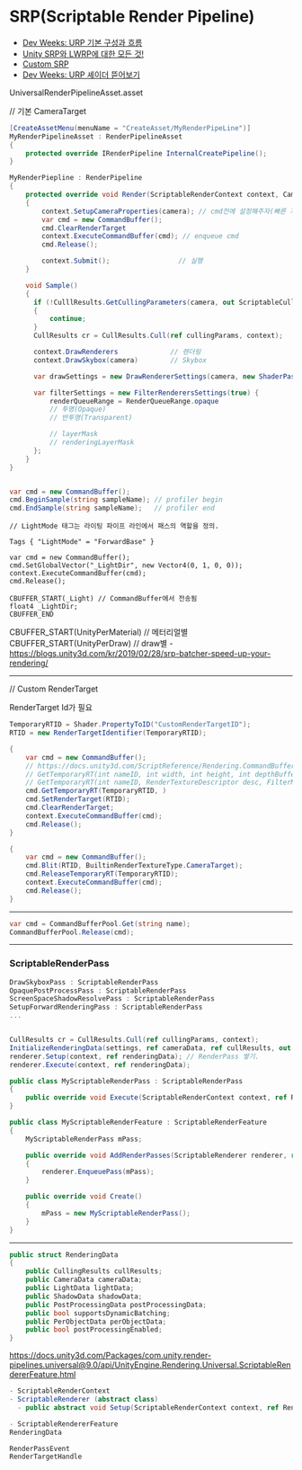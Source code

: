 # SRP(Scriptable Render Pipeline)

- [Dev Weeks: URP 기본 구성과 흐름](https://www.youtube.com/watch?v=QRlz4-pAtpY)
- [Unity SRP와 LWRP에 대한 모든 것!](https://www.youtube.com/watch?v=MuzLdCXoJ9I)
- [Custom SRP](https://catlikecoding.com/unity/tutorials/custom-srp/)
- [Dev Weeks: URP 셰이더 뜯어보기](https://www.youtube.com/watch?v=9K1uOihvNyg)

UniversalRenderPipelineAsset.asset 

// 기본 CameraTarget

```cs
[CreateAssetMenu(menuName = "CreateAsset/MyRenderPipeLine")]
MyRenderPipelineAsset : RenderPipelineAsset
{
    protected override IRenderPipeline InternalCreatePipeline();
}

MyRenderPiepline : RenderPipeline
{
    protected override void Render(ScriptableRenderContext context, Camera[] cameras)
    {
        context.SetupCameraProperties(camera); // cmd전에 설정해주자(빠른 지우기)
        var cmd = new CommandBuffer();
        cmd.ClearRenderTarget
        context.ExecuteCommandBuffer(cmd); // enqueue cmd
        cmd.Release();

        context.Submit();                 // 실행
    }

    void Sample()
    {
      if (!CulllResults.GetCullingParameters(camera, out ScriptableCullingParameters cullingParams))
      {
          continue;
      }
      CullResults cr = CullResults.Cull(ref cullingParams, context);

      context.DrawRenderers             // 렌더링
      context.DrawSkybox(camera)        // Skybox

      var drawSettings = new DrawRendererSettings(camera, new ShaderPassName("ForwardBase"));

      var filterSettings = new FilterRenderersSettings(true) {
          renderQueueRange = RenderQueueRange.opaque
          // 투명(Opaque)
          // 반투명(Transparent)

          // layerMask
          // renderingLayerMask
      };
    }
}


var cmd = new CommandBuffer();
cmd.BeginSample(string sampleName); // profiler begin
cmd.EndSample(string sampleName);   // profiler end
```

``` shader
// LightMode 태그는 라이팅 파이프 라인에서 패스의 역할을 정의.

Tags { "LightMode" = "ForwardBase" }
```

``` shader
var cmd = new CommandBuffer();
cmd.SetGlobalVector("_LightDir", new Vector4(0, 1, 0, 0));
context.ExecuteCommandBuffer(cmd);
cmd.Release();

CBUFFER_START(_Light) // CommandBuffer에서 전송됨
float4 _LightDir;
CBUFFER_END
```

CBUFFER_START(UnityPerMaterial) // 메터리얼별
CBUFFER_START(UnityPerDraw)     // draw별 - https://blogs.unity3d.com/kr/2019/02/28/srp-batcher-speed-up-your-rendering/

-------------------


// Custom RenderTarget


RenderTarget Id가 필요
``` cs
TemporaryRTID = Shader.PropertyToID("CustomRenderTargetID");
RTID = new RenderTargetIdentifier(TemporaryRTID);

{
    var cmd = new CommandBuffer();
    // https://docs.unity3d.com/ScriptReference/Rendering.CommandBuffer.GetTemporaryRT.html
    // GetTemporaryRT(int nameID, int width, int height, int depthBuffer, FilterMode filter, RenderTextureFormat format, RenderTextureReadWrite readWrite, int antiAliasing, bool enableRandomWrite);
    // GetTemporaryRT(int nameID, RenderTextureDescriptor desc, FilterMode filter);
    cmd.GetTemporaryRT(TemporaryRTID, )
    cmd.SetRenderTarget(RTID);
    cmd.ClearRenderTarget;
    context.ExecuteCommandBuffer(cmd);
    cmd.Release();
}

{
    var cmd = new CommandBuffer();
    cmd.Blit(RTID, BuiltinRenderTextureType.CameraTarget);
    cmd.ReleaseTemporaryRT(TemporaryRTID);
    context.ExecuteCommandBuffer(cmd);
    cmd.Release();
}
```

----------------------------------
 ``` cs
 var cmd = CommandBufferPool.Get(string name);
 CommandBufferPool.Release(cmd);
 ```

 -------------------------------------

### ScriptableRenderPass

``` cs
DrawSkyboxPass : ScriptableRenderPass
OpaquePostProcessPass : ScriptableRenderPass
ScreenSpaceShadowResolvePass : ScriptableRenderPass
SetupForwardRenderingPass : ScriptableRenderPass
...


CullResults cr = CullResults.Cull(ref cullingParams, context);
InitializeRenderingData(settings, ref cameraData, ref cullResults, out var renderingData);
renderer.Setup(context, ref renderingData); // RenderPass 쌓기.
renderer.Execute(context, ref renderingData);
```

``` cs
public class MyScriptableRenderPass : ScriptableRenderPass
{
    public override void Execute(ScriptableRenderContext context, ref RenderingData renderingData);
}

public class MyScriptableRenderFeature : ScriptableRenderFeature
{
    MyScriptableRenderPass mPass;

    public override void AddRenderPasses(ScriptableRenderer renderer, ref RenderingData renderingData)
    {
        renderer.EnqueuePass(mPass);
    }

    public override void Create()
    {
        mPass = new MyScriptableRenderPass();
    }
}
```

-------------------------------------

``` cs
public struct RenderingData
{
    public CullingResults cullResults;
    public CameraData cameraData;
    public LightData lightData;
    public ShadowData shadowData;
    public PostProcessingData postProcessingData;
    public bool supportsDynamicBatching;
    public PerObjectData perObjectData;
    public bool postProcessingEnabled;
}
```

https://docs.unity3d.com/Packages/com.unity.render-pipelines.universal@9.0/api/UnityEngine.Rendering.Universal.ScriptableRendererFeature.html

``` cs
- ScriptableRenderContext
- ScriptableRenderer (abstract class)
  - public abstract void Setup(ScriptableRenderContext context, ref RenderingData renderingData);

- ScriptableRendererFeature
RenderingData

RenderPassEvent
RenderTargetHandle
```
